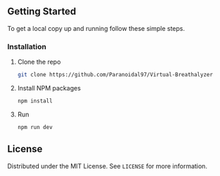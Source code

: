 <!-- GETTING STARTED -->
## Getting Started

To get a local copy up and running follow these simple steps.

### Installation

1. Clone the repo
   ```sh
   git clone https://github.com/Paranoidal97/Virtual-Breathalyzer
   ```
2. Install NPM packages
   ```sh
   npm install
   ```
3. Run
   ```sh
   npm run dev
   ```

<!-- LICENSE -->
## License

Distributed under the MIT License. See `LICENSE` for more information.
